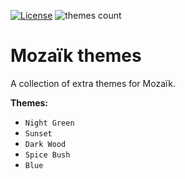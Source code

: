 

[![License][license-image]][license-url]
![themes count][themes-count-image]

# Mozaïk themes

A collection of extra themes for Mozaïk.

**Themes:**

-   `Night Green`
-   `Sunset`
-   `Dark Wood`
-   `Spice Bush`
-   `Blue`

[license-image]: https://img.shields.io/github/license/w-w-wood-products-inc/mozaik-themes-extra.svg?style=flat-square
[license-url]: https://github.com/w-w-wood-products-inc/mozaik-themes-extra/blobs/master/LICENSE.md
[themes-count-image]: https://img.shields.io/badge/themes-x1-green.svg?style=flat-square
[npm-url]: https://www.npmjs.com/package/mozaik-themes
